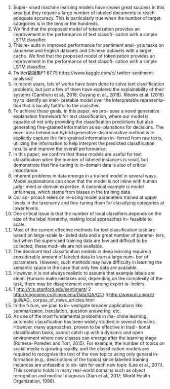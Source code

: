 1. Super- vised machine learning models have shown great success in this area but they require a large number of labeled documents to reach adequate accuracy. This is particularly true when the number of target categories is in the tens or the hundreds.
2. We find that the proposed model of tokenization provides an improvement in the performance of text classifi- cation with a simple LSTM classifier. 
3. This re- sults in improved performance for sentiment anal- ysis tasks on Japanese and English datasets and Chinese datasets with a larger cache. We find that the proposed model of tokenization provides an improvement in the performance of text classifi- cation with a simple LSTM classifier.
4. Twitter数据集F1 67.75 https://www.kaggle.com/c/ twitter-sentiment-analysis2
5. In recent years, lots of works have been done to solve text classification problems, but just a few of them have explored the explainability of their systems (Camburu et al., 2018; Ouyang et al., 2018). Ribeiro et al. (2016) try to identify an inter- pretable model over the interpretable representa- tion that is locally faithful to the classifier. 
6. To achieve these goals, in this paper, we pro- pose a novel generative explanation framework for text classification, where our model is capable of not only providing the classification predictions but also generating fine-grained information as ex- planations for decisions. The novel idea behind our hybrid generative-discriminative method is to explicitly capture the fine-grained information in- ferred from raw texts, utilizing the information to help interpret the predicted classification results and improve the overall performance.
7. In this paper, we confirm that these models are useful for text classification when the number of labeled instances is small, but demonstrate that fine-tuning to in-domain data is also of critical importance. 
8. Inherent problems in data emerge in a trained model in several ways. Model explanations can show that the model is not inline with human judg- ment or domain expertise. A canonical example is model unfairness, which stems from biases in the training data. 
9. Our ap- proach relies on re-using model parameters trained at upper levels in the taxonomy and fine-tuning them for classifying categories at lower levels.
10. One critical issue is that the number of local classifiers depends on the size of the label hierarchy, making local approaches in- feasible to scale.
11. Most of the current effective methods for text classification task are based on large-scale la- beled data and a great number of parame- ters, but when the supervised training data are few and difficult to be collected, these mod- els are not available.
12. The dominant text classification models in deep learning require a considerable amount of labeled data to learn a large num- ber of parameters. However, such methods may have difficulty in learning the semantic space in the case that only few data are available. 
13. However, it is not always realistic to assume that example labels are clean. Humans make mistakes and, depending on the complexity of the task, there may be disagreement even among expert la- belers.
14. 1 http://nlp.stanford.edu/sentiment/  2 http://cogcomp.cs.illinois.edu/Data/QA/QC/ 3.http://www.di.unipi.it/ ̃gulli/AG_ corpus_of_news_articles.html
15. In the future, we plan to in- vestigate broader applications like summarizaion, translation, question answering, etc.
16. As one of the most fundamental problems in ma- chine learning, automatic classification has been widely studied in several domains. However, many approaches, proven to be effective in tradi- tional classification tasks, cannot catch up with a dynamic and open environment where new classes can emerge after the learning stage (Romera- Paredes and Torr, 2015). For example, the number of topics on social media is growing rapidly, and the classification models are required to recognise the text of the new topics using only general in- formation (e.g., descriptions of the topics) since labelled training instances are unfeasible to ob- tain for each new topic (Lee et al., 2011). This scenario holds in many real-world domains such as object recognition and medical diagnosis (Xian et al., 2017; World Health Organization, 1996).